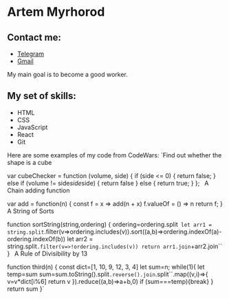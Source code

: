 # Artem Myrhorod
## Contact me:
* [Telegram](@ArtemMyrhorod "Telegram")
* [Gmail](mirgorodartem@gmail.com "Gmail")

My main goal is to become a good worker.

## My set of skills:
* HTML 
* CSS
* JavaScript
* React
* Git

Here are some examples of my code from CodeWars:
`Find out whether the shape is a cube

var cubeChecker = function (volume, side) {
  if (side <= 0) {
    return false;
  } else if (volume != side*side*side) {
    return false
  } else {
    return true;
  }
};
`
`A Chain adding function

var add = function(n) {
  const f = x => add(n + x)
  f.valueOf = () => n
  return f;
}`
`
A String of Sorts

function sortString(string,ordering) {
  ordering=ordering.split``
  let arr1 = string.split``.filter(v=>ordering.includes(v)).sort((a,b)=>ordering.indexOf(a)-ordering.indexOf(b))
  let arr2 = string.split``.filter(v=>!ordering.includes(v))
  return arr1.join``+arr2.join``
}
`
`A Rule of Divisibility by 13

function third(n) {
   const dict=[1, 10, 9, 12, 3, 4]
   let sum=n;
   while(1){
       let temp=sum
       sum=sum.toString().split``.reverse().join``.split``.map((v,i)=>{
         v=v*dict[i%6]
         return v
       }).reduce((a,b)=>a+b,0)
       if (sum===temp){break}
     }
   return sum
}`